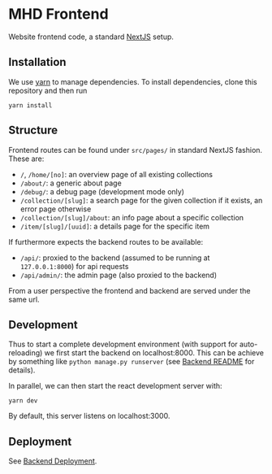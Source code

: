 # MHD Frontend

Website frontend code, a standard [NextJS](https://nextjs.org/) setup. 

## Installation

We use [yarn](https://yarnpkg.com/) to manage dependencies. 
To install dependencies, clone this repository and then run

```
yarn install
```

## Structure

Frontend routes can be found under `src/pages/` in standard NextJS fashion.
These are:

- `/`, `/home/[no]`: an overview page of all existing collections
- `/about/`: a generic about page
- `/debug/`: a debug page (development mode only)
- `/collection/[slug]`: a search page for the given collection if it exists, an error page otherwise
- `/collection/[slug]/about`: an info page about a specific collection
- `/item/[slug]/[uuid]`: a details page for the specific item

If furthermore expects the backend routes to be available:

- `/api/`: proxied to the backend (assumed to be running at `127.0.0.1:8000`) for api requests
- `/api/admin/`: the admin page (also proxied to the backend)

From a user perspective the frontend and backend are served under the same url. 

## Development

Thus to start a complete development environment (with support for auto-reloading) we first start the backend on localhost:8000. 
This can be achieve by something like `python manage.py runserver` (see [Backend README](../README.md#Development) for details). 

In parallel, we can then start the react development server with:

```
yarn dev
```

By default, this server listens on localhost:3000. 

## Deployment

See [Backend Deployment](../README.md#Deployment). 
